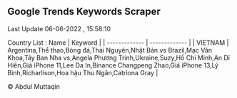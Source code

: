 

## Google Trends Keywords Scraper 
 
Last Update 06-06-2022 , 15:58:10

Country List :
 Name  | Keyword |
| ------------- | ------------- |
| VIETNAM | Argentina,Thể thao,Bóng đá,Thái Nguyên,Nhật Bản vs Brazil,Mạc Văn Khoa,Tây Ban Nha vs,Angela Phương Trinh,Ukraine,Suzy,Hồ Chí Minh,An Dĩ Hiên,Giá iPhone 11,Lee Da In,Binance Changpeng Zhao,Giá iPhone 13,Lý Bình,Richarlison,Hoa hậu Thu Ngân,Catriona Gray |



© Abdul Muttaqin 
